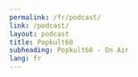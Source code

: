 ```yaml
---
permalink: /fr/podcast/
link: /podcast/
layout: podcast
title: Popkult60
subheading: Popkult60 - On Air
lang: fr
---
```

